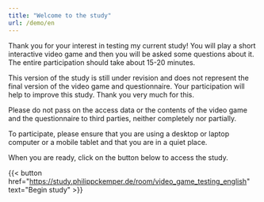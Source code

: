 ```yaml
---
title: "Welcome to the study"
url: /demo/en
---
```


Thank you for your interest in testing my current study! You will play a short interactive video game and then you will be asked some questions about it. The entire participation should take about 15-20 minutes.

This version of the study is still under revision and does not represent the final version of the video game and questionnaire. Your participation will help to improve this study. Thank you very much for this.

Please do not pass on the access data or the contents of the video game and the questionnaire to third parties, neither completely nor partially.

To participate, please ensure that you are using a desktop or laptop computer or a mobile tablet and that you are in a quiet place.

When you are ready, click on the button below to access the study.

{{< button href="https://study.philippckemper.de/room/video_game_testing_english" text="Begin study" >}}
